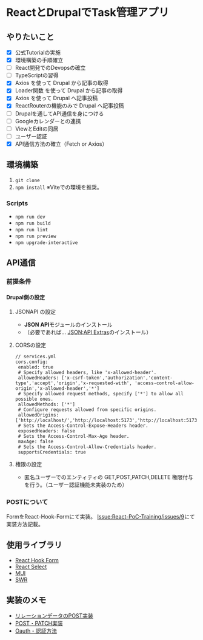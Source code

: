 # ReactとDrupalでTask管理アプリ
## やりたいこと
- [x] 公式Tutorialの実施
- [x] 環境構築の手順確立
- [ ] React開発でのDevopsの確立
- [ ] TypeScriptの習得
- [x] Axios を使って Drupal から記事の取得
- [x] Loader関数 を使って Drupal から記事の取得
- [x] Axios を使って Drupal へ記事投稿
- [x] ReactRouterの機能のみで Drupal へ記事投稿
- [ ] Drupalを通してAPI通信を身につける
- [ ] Googleカレンダーとの連携
- [ ] ViewとEditの同居
- [ ] ユーザー認証
- [x] API通信方法の確立（Fetch or Axios）

## 環境構築
1. `git clone`
2. `npm install`
※Viteでの環境を推奨。

### Scripts
- `npm run dev`
- `npm run build`
- `npm run lint`
- `npm run preview`
- `npm upgrade-interactive`

## API通信
### 前提条件
#### Drupal側の設定
1. JSONAPI の設定
   - **JSON API**モジュールのインストール
   - （必要であれば... [JSON:API Extras](https://www.drupal.org/project/jsonapi_extras)のインストール）
2. CORSの設定
   ```
   // services.yml
   cors.config:
    enabled: true
    # Specify allowed headers, like 'x-allowed-header'.
    allowedHeaders: ['x-csrf-token','authorization','content-type','accept','origin','x-requested-with', 'access-control-allow-origin','x-allowed-header','*']
    # Specify allowed request methods, specify ['*'] to allow all possible ones.
    allowedMethods: ['*']
    # Configure requests allowed from specific origins.
    allowedOrigins: ['http://localhost/','http://localhost:5173','http://localhost:5173','http://localhost:5173','*']
    # Sets the Access-Control-Expose-Headers header.
    exposedHeaders: false
    # Sets the Access-Control-Max-Age header.
    maxAge: false
    # Sets the Access-Control-Allow-Credentials header.
    supportsCredentials: true
   ```
    
3. 権限の設定
     - 匿名ユーザーでのエンティティの GET,POST,PATCH,DELETE 権限付与を行う。（ユーザー認証機能未実装のため）
### POSTについて
FormをReact-Hook-Formにて実装。
[Issue:React-PoC-Training/issues/9](https://github.com/kazuya-u/React-PoC-Training/issues/9)にて実装方法記載。

## 使用ライブラリ
- [React Hook Form](https://react-hook-form.com/)
- [React Select](https://react-select.com/home)
- [MUI](https://mui.com/material-ui/getting-started/)
- [SWR](https://swr.vercel.app/ja)

## 実装のメモ
- [リレーションデータのPOST実装](https://github.com/kazuya-u/React-PoC-Training/issues/44)
- [POST・PATCH実装](https://github.com/kazuya-u/React-PoC-Training/issues/25)
- [Oauth・認証方法](https://github.com/kazuya-u/React-PoC-Training/pull/96)
